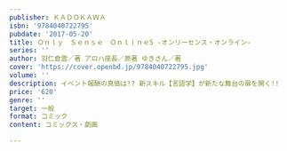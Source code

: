 ```yaml
---
publisher: ＫＡＤＯＫＡＷＡ
isbn: '9784040722795'
pubdate: '2017-05-20'
title: Ｏｎｌｙ　Ｓｅｎｓｅ　Ｏｎｌｉｎｅ5 ‐オンリーセンス・オンライン‐
series: ''
author: 羽仁倉雲／著 アロハ座長／原著 ゆきさん／著
cover: 'https://cover.openbd.jp/9784040722795.jpg'
volume: ''
description: イベント報酬の真価は!? 新スキル【言語学】が新たな舞台の扉を開く!!
price: '620'
genre: ''
target: 一般
format: コミック
content: コミックス・劇画

---
```

